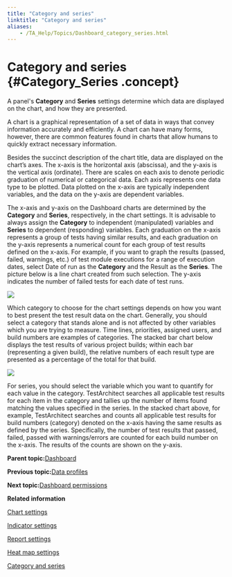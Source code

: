 ```yaml
--- 
title: "Category and series"
linktitle: "Category and series"
aliases: 
    - /TA_Help/Topics/Dashboard_category_series.html
---
```

# Category and series {#Category_Series .concept}

A panel's **Category** and **Series** settings determine which data are displayed on the chart, and how they are presented.

A chart is a graphical representation of a set of data in ways that convey information accurately and efficiently. A chart can have many forms, however, there are common features found in charts that allow humans to quickly extract necessary information.

Besides the succinct description of the chart title, data are displayed on the chart’s axes. The x-axis is the horizontal axis \(abscissa\), and the y-axis is the vertical axis \(ordinate\). There are scales on each axis to denote periodic graduation of numerical or categorical data. Each axis represents one data type to be plotted. Data plotted on the x-axis are typically independent variables, and the data on the y-axis are dependent variables.

The x-axis and y-axis on the Dashboard charts are determined by the **Category** and **Series**, respectively, in the chart settings. It is advisable to always assign the **Category** to independent \(manipulated\) variables and **Series** to dependent \(responding\) variables. Each graduation on the x-axis represents a group of tests having similar results, and each graduation on the y-axis represents a numerical count for each group of test results defined on the x-axis. For example, if you want to graph the results \(passed, failed, warnings, etc.\) of test module executions for a range of execution dates, select Date of run as the **Category** and the Result as the **Series**. The picture below is a line chart created from such selection. The y-axis indicates the number of failed tests for each date of test runs.

![](../Images/Dashboard_graph_date_vs_result.png)

Which category to choose for the chart settings depends on how you want to best present the test result data on the chart. Generally, you should select a category that stands alone and is not affected by other variables which you are trying to measure. Time lines, priorities, assigned users, and build numbers are examples of categories. The stacked bar chart below displays the test results of various project builds; within each bar \(representing a given build\), the relative numbers of each result type are presented as a percentage of the total for that build.

![](../Images/Dashboard_graph_build_vs_result.png)

For series, you should select the variable which you want to quantify for each value in the category. TestArchitect searches all applicable test results for each item in the category and tallies up the number of items found matching the values specified in the series. In the stacked chart above, for example, TestArchitect searches and counts all applicable test results for build numbers \(category\) denoted on the x-axis having the same results as defined by the series. Specifically, the number of test results that passed, failed, passed with warnings/errors are counted for each build number on the x-axis. The results of the counts are shown on the y-axis.

**Parent topic:**[Dashboard](../../TA_Help/Topics/Dashboard.html)

**Previous topic:**[Data profiles](../../TA_Help/Topics/Dashboard_data_profiles.html)

**Next topic:**[Dashboard permissions](../../TA_Help/Topics/Dashboard_authentication_permissions.html)

**Related information**  


[Chart settings](../../TA_Help/Topics/Dashboard_chart.html)

[Indicator settings](../../TA_Help/Topics/Dashboard_indicator.html)

[Report settings](../../TA_Help/Topics/Dashboard_report.html)

[Heat map settings](../../TA_Help/Topics/Dashboard_heatmap.html)

[Category and series](../../TA_Help/Topics/Dashboard_category_series.html)

